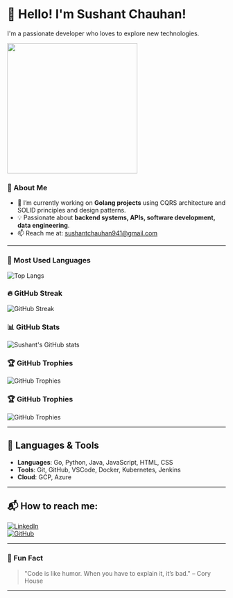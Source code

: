 # 👋 Hello! I'm Sushant Chauhan!

I'm a passionate developer who loves to explore new technologies.

<img src="https://camo.githubusercontent.com/404e2834974d2a0c1ca74f60fb1454aef319a3541d1fb9d1033298f8182a3b6c/68747470733a2f2f632e74656e6f722e636f6d2f3164396a6d4f734c50326341414141642f68656c6c6f2e676966" width="300"/>

### 🚀 About Me  
- 🔭 I’m currently working on **Golang projects** using CQRS architecture and SOLID principles and design patterns.  
- 💡 Passionate about **backend systems, APIs, software development, data engineering**.  
- 📫 Reach me at: [sushantchauhan941@gmail.com](mailto:sushantchauhan941@gmail.com)  

---

### 🚀 Most Used Languages  
![Top Langs](https://github-readme-stats.vercel.app/api/top-langs/?username=Sushant-Chauhan&layout=compact&theme=radical)

### 🔥 GitHub Streak  
![GitHub Streak](https://github-readme-streak-stats.herokuapp.com/?user=Sushant-Chauhan&theme=radical&hide_border=true)

### 📊 GitHub Stats  
![Sushant's GitHub stats](https://github-readme-stats.vercel.app/api?username=Sushant-Chauhan&show_icons=true&theme=radical&hide_border=true&count_private=true&include_all_commits=true&hide=stars)

### 🏆 GitHub Trophies  
![GitHub Trophies](https://github-profile-trophy.vercel.app/?username=Sushant-Chauhan&theme=darkhub&no-frame=true&no-follow=true&no-stars=true&no-reviews=true&rank=SSS,SSS,S,A,B)

### 🏆 GitHub Trophies  
![GitHub Trophies](https://github-profile-trophy.vercel.app/?username=Sushant-Chauhan&theme=darkhub&no-frame=truee&no-stars=true&no-reviews=true)

---

## 🚀 Languages & Tools
- **Languages**: Go, Python, Java, JavaScript, HTML, CSS
- **Tools**: Git, GitHub, VSCode, Docker, Kubernetes, Jenkins
- **Cloud**: GCP, Azure

---

## 📬 How to reach me:
[![LinkedIn](https://img.shields.io/badge/LinkedIn-Sushant-blue?style=flat-square&logo=linkedin)](https://www.linkedin.com/in/sushant-c-2017711b3/)  
[![GitHub](https://img.shields.io/badge/GitHub-Sushant--Chauhan-black?style=flat-square&logo=github)](https://github.com/Sushant-Chauhan)  

---

### 💬 Fun Fact  
> "Code is like humor. When you have to explain it, it’s bad." – Cory House  

---


<!--
**Sushant-Chauhan/Sushant-Chauhan** is a ✨ _special_ ✨ repository because its `README.md` (this file) appears on your GitHub profile.

Here are some ideas to get you started:

- 🔭 I’m currently working on ...
- 🌱 I’m currently learning ...    
- 👯 I’m looking to collaborate on ...  
- 🤔 I’m looking for help with ...
- 💬 Ask me about ...
- 📫 How to reach me: ...
- 😄 Pronouns: ...
- ⚡ Fun fact: ...
-->
